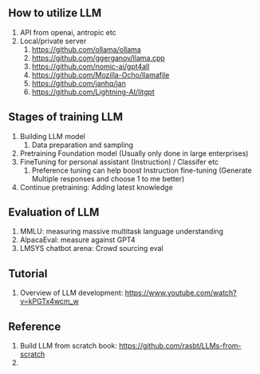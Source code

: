 ## How to utilize LLM
1. API from openai, antropic etc
2. Local/private server
   1. https://github.com/ollama/ollama
   2. https://github.com/ggerganov/llama.cpp
   3. https://github.com/nomic-ai/gpt4all
   4. https://github.com/Mozilla-Ocho/llamafile
   5. https://github.com/janhq/jan
   6. https://github.com/Lightning-AI/litgpt


## Stages of training LLM
1. Building LLM model
   1. Data preparation and sampling
2. Pretraining Foundation model (Usually only done in large enterprises)
3. FineTuning for personal assistant (Instruction) / Classifer etc
   1. Preference tuning can help boost Instruction fine-tuning (Generate Multiple responses and choose 1 to me better)
4. Continue pretraining: Adding latest knowledge

## Evaluation of LLM
1. MMLU: measuring massive multitask language understanding
2. AlpacaEval: measure against GPT4
3. LMSYS chatbot arena: Crowd sourcing eval


## Tutorial
1. Overview of LLM development: https://www.youtube.com/watch?v=kPGTx4wcm_w

## Reference
1. Build LLM from scratch book: https://github.com/rasbt/LLMs-from-scratch
2. 
